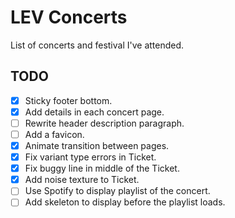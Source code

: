# LEV Concerts

List of concerts and festival I've attended.

## TODO

- [x] Sticky footer bottom.
- [x] Add details in each concert page.
- [ ] Rewrite header description paragraph.
- [ ] Add a favicon.
- [x] Animate transition between pages.
- [x] Fix variant type errors in Ticket.
- [x] Fix buggy line in middle of the Ticket.
- [x] Add noise texture to Ticket.
- [ ] Use Spotify to display playlist of the concert.
- [ ] Add skeleton to display before the playlist loads.
